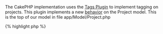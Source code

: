 The CakePHP implementation uses the [Tags Plugin](http://github.com/cakedc/tags/) to implement tagging on projects. This plugin implements a new [behavior](http://book.cakephp.org/2.0/en/models/behaviors.html) on the Project model. This is the top of our model in file app/Model/Project.php

{% highlight php %}
<?php
/**
 * Project Model
 *
 * @property User $User
 */
class Project extends AppModel {
  public $actsAs = array('Tags.Taggable', 'Containable');
  // more domain model goodness
}
{% endhighlight %}

The plugin adds two new tables *tags* and *tagging* and thus implements the m:n relationship between projects and tags. The plugin relies on a field *tags* in the model which it automatically links to. A user can enter tags as a comma separated list in the edit form which is converted to related tags behind the scenes by the plugin behavior:

![CakePHP tag display]({{ site.url }}/fuxcon2013/img/cakephp-topics.png)

... is entered as

![CakePHP tag entry]({{ site.url }}/fuxcon2013/img/cakephp-topics-edit.png)

